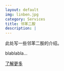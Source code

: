 ```yaml
---
layout: default
img: linben.jpg
category: Services
title: 邻苯二胺
description: |
---
```

  <p>此处写一些邻苯二胺的介绍。</p>
  <p>blablabla...</p>
  <a href="http://join.deathtothestockphoto.com//">了解更多</a>